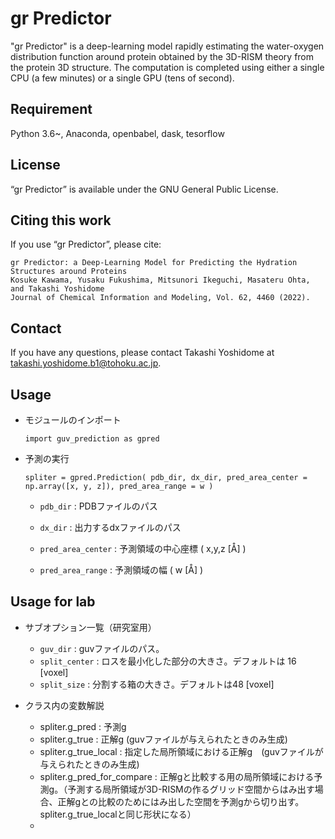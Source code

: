 gr Predictor 
====

"gr Predictor" is a deep-learning model rapidly estimating the water-oxygen distribution function around protein obtained by the 3D-RISM theory from the protein 3D structure. The computation is completed using either a single CPU (a few minutes) or a single GPU (tens of second).

## Requirement
Python 3.6~, Anaconda, openbabel, dask, tesorflow

## License
“gr Predictor” is available under the GNU General Public License.

## Citing this work
If you use “gr Predictor”, please cite:

```
gr Predictor: a Deep-Learning Model for Predicting the Hydration Structures around Proteins 
Kosuke Kawama, Yusaku Fukushima, Mitsunori Ikeguchi, Masateru Ohta, and Takashi Yoshidome
Journal of Chemical Information and Modeling, Vol. 62, 4460 (2022).
```
## Contact
If you have any questions, please contact Takashi Yoshidome at takashi.yoshidome.b1@tohoku.ac.jp.

## Usage
* モジュールのインポート

  `import guv_prediction as gpred`
  
* 予測の実行

  `spliter = gpred.Prediction( pdb_dir, dx_dir, pred_area_center = np.array([x, y, z]), pred_area_range = w )`

  * `pdb_dir` : PDBファイルのパス      
  
  * `dx_dir` : 出力するdxファイルのパス
  
  * `pred_area_center` : 予測領域の中心座標 ( x,y,z [Å] ) 

  * `pred_area_range` : 予測領域の幅 ( w [Å] )    

## Usage for lab
  

* サブオプション一覧（研究室用）
  
  * `guv_dir` : guvファイルのパス。
  * `split_center` : ロスを最小化した部分の大きさ。デフォルトは 16 [voxel]
  * `split_size` : 分割する箱の大きさ。デフォルトは48 [voxel]
 
* クラス内の変数解説
  * spliter.g_pred : 予測g 
  * spliter.g_true : 正解g (guvファイルが与えられたときのみ生成)
  * spliter.g_true_local : 指定した局所領域における正解g　(guvファイルが与えられたときのみ生成)
  * spliter.g_pred_for_compare : 正解gと比較する用の局所領域における予測g。（予測する局所領域が3D-RISMの作るグリッド空間からはみ出す場合、正解gとの比較のためにはみ出した空間を予測gから切り出す。spliter.g_true_localと同じ形状になる）
  * 
